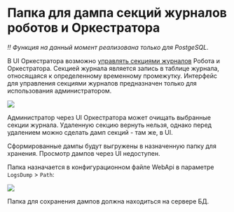 # Папка для дампа секций журналов роботов и Оркестратора

*:bangbang: Функция на данный момент реализована только для PostgeSQL.*

В UI Оркестратора возможно [управлять секциями журналов](https://docs.primo-rpa.ru/primo-rpa/orchestrator-new/orchestrator-admin/journals) Робота и Оркестратора. Секцией журнала является запись в таблице журнала, относящаяся к определенному временному промежутку. 
Интерфейс для управления секциями журналов предназначен только для использования администратором. 

![](../../../orchestrator-new/resources/fine-tuning/log-section-dump-folder1.PNG)

Администратор через UI Оркестратора может очищать выбранные секции журнала. Удаленную секцию вернуть нельзя, однако перед удалением можно сделать дамп секций - там же, в UI. 

Сформированные дампы будут выгружены в назначенную папку для хранения. Просмотр дампов через UI недоступен. 

Папка назначается в конфигурационном файле WebApi в параметре `LogsDump` > `Path`:

![](../../../orchestrator-new/resources/fine-tuning/log-section-dump-folder2.PNG)

Папка для сохранения дампов должна находиться на сервере БД. 
